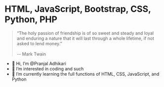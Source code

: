 # HTML, JavaScript, Bootstrap, CSS, Python, PHP
> “The holy passion of friendship is of so sweet and steady and loyal and enduring a nature that it will last through a whole lifetime, if not asked to lend money.”
> <br>
> <Br>
>  -- Mark Twain
- 👋 Hi, I’m @Pranjal Adhikari
- 👀 I’m interested in coding and such
- 🌱 I’m currently learning the full functions of HTML, CSS, JavaScript, and Python


